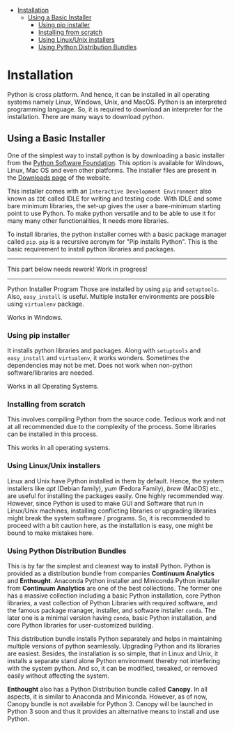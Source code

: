<!-- TOC -->

- [Installation](#Installation)
  - [Using a Basic Installer](#Using-a-Basic-Installer)
    - [Using pip installer](#Using-pip-installer)
    - [Installing from scratch](#Installing-from-scratch)
    - [Using Linux/Unix installers](#Using-LinuxUnix-installers)
    - [Using Python Distribution Bundles](#Using-Python-Distribution-Bundles)

<!-- /TOC -->
# Installation

Python is cross platform. And hence, it can be installed in all operating systems namely Linux, Windows, Unix, and MacOS. Python is an interpreted programming language. So, it is required to download an interpreter for the installation. There are many ways to download python.

## Using a Basic Installer

One of the simplest way to install python is by downloading a basic installer from the [Python Software Foundation](python.org). This option is available for Windows, Linux, Mac OS and even other platforms. The installer files are present in the [Downloads page](https://www.python.org/downloads/) of the website. 

This installer comes with an ``Interactive Development Environment`` also known as ``IDE`` called IDLE for writing and testing code. With IDLE and some bare minimum libraries, the set-up gives the user a bare-minimum starting point to use Python. To make python versatile and to be able to use it for many many other functionalities, It needs more libraries. 

To install libraries, the python installer comes with a basic package manager called ``pip``. ``pip`` is a recursive acronym for "Pip installs Python". This is the basic requirement to install python libraries and packages.

<hr>
This part below needs rework! Work in progress!
<!-- use this link for details: https://realpython.com/installing-python/-->
<hr>

Python Installer Program Those are installed by using ``pip`` and ``setuptools``. Also, ``easy_install`` is useful. Multiple installer environments are possible using ``virtualenv`` package.

Works in Windows.

### Using pip installer
It installs python libraries and packages. Along with ``setuptools`` and ``easy_install`` and ``virtualenv``, it works wonders. Sometimes the dependencies may not be met. Does not work when non-python software/libraries are needed.

Works in all Operating Systems.

### Installing from scratch
This involves compiling Python from the source code. Tedious work and not at all recommended due to the complexity of the process. Some libraries can be installed in this process.

This works in all operating systems.

### Using Linux/Unix installers
Linux and Unix have Python installed in them by default. Hence, the system installers like *apt* (Debian family), *yum* (Fedora Family), *brew* (MacOS) etc., are useful for installing the packages easily. One highly recommended way. However, since Python is used to make GUI and Software that run in Linux/Unix machines, installing conflicting libraries or upgrading libraries might break the system software / programs. So, it is recommended to proceed with a bit caution here, as the installation is easy, one might be bound to make mistakes here.

### Using Python Distribution Bundles
This is by far the simplest and cleanest way to install Python. Python is provided as a distribution bundle from companies **Continuum Analytics** and **Enthought**. Anaconda Python installer and Miniconda Python installer from **Continuum Analytics** are one of the best collections. The former one has a massive collection including a basic Python installation, core Python libraries, a vast collection of Python Libraries with required software, and the famous package manager, installer, and software installer ``conda``. The later one is a minimal version having ``conda``, basic Python installation, and core Python libraries for user-customized building.

This distribution bundle installs Python separately and helps in maintaining multiple versions of python seamlessly. Upgrading Python and its libraries are easiest. Besides, the installation is so simple, that in Linux and Unix, it installs a separate stand alone Python environment thereby not interfering with the system python. And so, it can be modified, tweaked, or removed easily without affecting the system.

**Enthought** also has a Python Distribution bundle called **Canopy**. In all aspects, it is similar to Anaconda and Miniconda. However, as of now, Canopy bundle is not available for Python 3. Canopy will be launched in Python 3 soon and thus it provides an alternative means to install and use Python.
